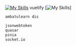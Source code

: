 
[![My Skills](https://skillicons.dev/icons?i=js,html,css,vue,laravel,bootstrap,firebase,mysql,nodejs,php,jquery,java,github,bash)](https://skillicons.dev) vuetify
[![My Skills](https://simpleskill.icons.workers.dev/svg?i=javascript,html,css,vuetify,vue.js,laravel,bootstrap,firebase,mysql,node.js,php,github,GNUbash)]
```bash
ambatulearn dis

jsonwebtoken
quasar
pinia
socket.io
